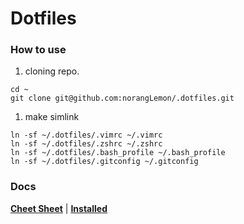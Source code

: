 Dotfiles
=========

### How to use

1. cloning repo.
```
cd ~
git clone git@github.com:norangLemon/.dotfiles.git
```
1. make simlink
```
ln -sf ~/.dotfiles/.vimrc ~/.vimrc
ln -sf ~/.dotfiles/.zshrc ~/.zshrc
ln -sf ~/.dotfiles/.bash_profile ~/.bash_profile
ln -sf ~/.dotfiles/.gitconfig ~/.gitconfig
```

### Docs
**[Cheet Sheet](https://github.com/norangLemon/.dotfiles/blob/master/docs/CheetSheet.md)** 
| **[Installed](https://github.com/norangLemon/.dotfiles/blob/master/docs/Installed.md)**
